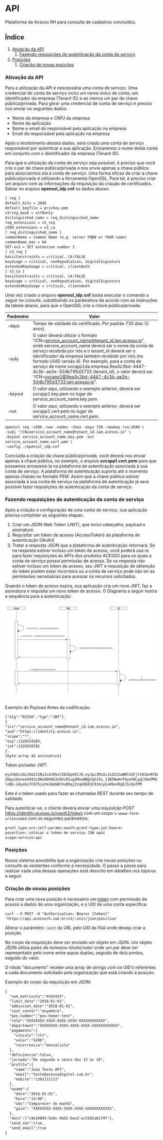 # **API**

 Plataforma da Acesso RH para consulta de cadastros concluídos.

## Índice

1.  [Ativação da API](#ativação-da-api)
    1. [Fazendo requisições de autenticação da conta de serviço](#fazendo-requisições-de-autenticação-da-conta-de-serviço)
2.  [Posições](#posições)
    1. [Criação de novas posições](#criação-de-novas-posições)

### Ativação da API

Para a utilização da API é nescessária uma conta de serviço. Uma credencial de conta de serviço inclui um nome único de conta, um identificador da empresa (Tenant ID) e ao menos um par de chave pública/privada. Para gerar uma credencial de conta de serviço é preciso nos enviar os seguintes dados: 

- Nome da empresa o CNPJ da empresa
- Nome da aplicação
- Nome e email do responsável pela aplicação na empresa
- Email do responsável pela aplicação na empresa

Após o recebimento desses dados, será criada uma conta de serviço responsável por autenticar a sua aplicação. Enviaremos o nome desta conta em conjunto com o identificador da empresa (Tenant ID). 

Para que a utilização da conta de serviço seja possível, é preciso que você crie o par de chave pública/privada e nos envie apenas a chave pública para associarmos ela à conta de serviço. Uma forma eficaz de criar a chave pública/privada é utilizando a ferramenta OpenSSL. Para tal, é preciso criar um arquivo com as informações da requisição da criação de certificados. Salvar no arquivo **openssl_idp.cnf** os dados abaixo: 

```
[ req ] 
default_bits = 2048 
default_keyfile = privkey.pem 
string_mask = utf8only 
distinguished_name = req_distinguished_name 
req_extensions = v3_req 
x509_extensions = v3_ca 
[ req_distinguished_name ] 
commonName = Common Name (e.g. server FQDN or YOUR name) 
commonName_max = 64 
SET-ex3 = SET extension number 3 
[ v3_req ] 
basicConstraints = critical, CA:FALSE 
keyUsage = critical, nonRepudiation, digitalSignature 
extendedKeyUsage = critical, clientAuth 
[ v3_ca ] 
basicConstraints = critical, CA:FALSE 
keyUsage = critical, nonRepudiation, digitalSignature 
extendedKeyUsage = critical, clientAuth
```

Uma vez criado o arquivo **openssl_idp.cnf** basta executar o comando a seguir no console, substituindo os parâmetros de acordo com as instruções da tabela abaixo, para que o OpenSSL crie a chave pública/privada:

| Parâmetro | Valor |
| --------- | ----- |
| -days | Tempo de validade do certificado. Por padrão 730 dias (2 anos). |
| -subj | O valor deverá utilizar o formato “/CN=service_account_name@tenant_id.iam.acesso.io”, onde service_account_name deverá ser o nome da conta de serviço recebida por nós e o tenant_id deverá ser o identificador da empresa também recebido por nós (no formato UUID versão 4). Por exemplo, para a conta de serviço de nome svcapp1da empresa 9ea3c3bd-4447-4c3b-ae2e-504b795d3733 (tenant_id), o valor deverá ser “/CN=svcapp1@9ea3c3bd-4447-4c3b-ae2e-504b795d3733.iam.acesso.io”. |
| -keyout | O valor aqui, utilizando o exemplo anterior, deverá ser svcapp1.key.pem no lugar de service_account_name.key.pem. |
| -out | O valor aqui, utilizando o exemplo anterior, deverá ser svcapp1.cert.pem no lugar de service_account_name.cert.pem. |

```
openssl req -x509 -new -nodes -sha1 -days 730 -newkey rsa:2048 \ 
-subj "/CN=service_account_name@tenant_id.iam.acesso.io" \ 
-keyout service_account_name.key.pem -out service_account_name.cert.pem \ 
-config ./openssl_idp.cnf 
```

Concluída a criação da chave pública/privada, você deverá nos enviar apenas a chave pública, no exemplo, o arquivo **svcapp1.cert.pem** para que possamos armazená-la na plataforma de autenticação associada à sua conta de serviço. A plataforma de autenticação suporta até o momento apenas chaves no formato PEM. Assim que a chave pública estiver associada à sua conta de serviço na plataforma de autenticação já será possível fazer requisições de autenticação da conta de serviço. 

### Fazendo requisições de autenticação da conta de serviço

Após a criação e configuração de uma conta de serviço, sua aplicação precisa completar as seguintes etapas: 

1. Criar um JSON Web Token (JWT), que inclui cabeçalho, payload e 
assinatura 
2. Requisitar um token de acesso (AccessToken) da plataforma de 
autenticação OAuth2 
3. Tratar a resposta JSON que a plataforma de autenticação retornará. Se na resposta estiver incluso um token de acesso, você poderá usá-lo para fazer requisições às API’s dos produtos ACESSO para os quais a conta de serviço possui permissão de acesso. Se na resposta não estiver incluso um token de acesso, seu JWT e requisição de obtenção do token podem estar incorretos ou a conta de serviço pode não ter as permissões necessárias para acessar os recursos solicitados. 

Quando o token de acesso expira, sua aplicação cria um novo JWT, faz a assinatura e requisita um novo token de 
acesso. 
O Diagrama a seguir ilustra a sequência para a autenticação: 

![Diagram](/assets/images/diagram.png?raw=true "Diagram")

Exemplo do Payload Antes da codificação: 

```
{"alg":"RS256","typ":"JWT"}.
{
"iss":"service_account_name@tenant_id.iam.acesso.io",
"aud":"https://identity.acesso.io",
"scope":"*",
"exp":1328554385,
"iat":1328550785
}.
[byte array da assinatura]
```

Token portador JWT:

```
eyJhbGciOiJSUzI1NiIsInR5cCI6IkpXVCJ9.eyJpc3MiOiJzZXJ2aWNlX2FjY291bnRfbmFtZUB0ZW5hbnRfaWQuaWFtLmFjZXNzby5pbyIsInN1YiI6InVzZXJfaWRlbnRpZmllciIsImF1ZCI6Imh0dHBzOi8vaWRlbnRpdHkuYWNlc3NvLmlvL29hdXRoMi90b2tlbiIsInNjb3BlIjoiKiIsImV4cCI6MTMyODU1NDM4NSwiaWF0IjoxMzI4NTUwNzg1fQ.R5PT3GRtsg5UJYr-ZOquzbnnexUO4JLKNvOOhHEZn0UiR1ugSMxeBBgfq52Iu_JJB5NwHnfHyuhRLpglOdePM4jlrKE_k7uvhOKUYccg6Su-lnBG-L8yekz7C076iatmJAdmBthuB9qjZzqk0EKSC0JmiykzH9xnRqEJSi0aTPM
```

Este é o token usado para fazer as chamadas REST durante seu tempo de validade.

Para autenticar-se, o cliente deverá enviar uma requisição POST https://identity.acesso.io/oauth2/token  com um corpo `x-wwww-form-urlencoded` com os seguintes parâmetros:

```
grant_type:urn:ietf:params:oauth:grant-type:jwt-bearer
assertion: colocar o token de serviço JSW aqui
scope:service:api
```

### Posições
Nosso sistema possibilita que a organização crie novas posições ou consulte as existentes conforme a necessidade. O passo a passo para realizar cada uma dessas operações está descrito em datalhes nos tópicos a seguir.

### Criação de novas posições

Para criar uma nova posição é necessário um [token](#token) com permissão de acesso a dados de uma organização, e o UID de uma conta específica.

```
curl --X POST -H "Authorization: Bearer {token}" 'https://api.acessorh.com.br/v1/:unit/json/position'
```

Alterar o parâmetro `:unit` da URL pelo UID da filial onde deseja criar a posição.

No corpo da requisição deve ser enviado um objeto em JSON. Um objeto JSON utiliza pares de nome(ou rótulo)/valor onde um par deve ser representado pelo nome entre aspas duplas, seguido de dois pontos, seguido do valor.

O rótulo "documents" recebe uma array de strings com os UID's referentes a cada documento solicitado pela organização que está criando a posição.

Exemplo do corpo da requisição em JSON:

```
{
  "num_matricula":"4242424",
  "limit_date":"2018-01-01",
  "admission_date":"2018-01-01",
  "cost_center":"anywhere",
  "pos_number":"pos-homer-test",
  "role":"XXXXXXXX-XXXX-XXXX-XXXX-XXXXXXXXXXXX",
  "department":"XXXXXXXX-XXXX-XXXX-XXXX-XXXXXXXXXXXX",
  "pagamento":{
    "vinculo":"clt",
    "valor":"4200",
    "recorrencia":"mensalista"
  },
  "deficiencia":false,
  "jornada":"De segunda a sexta das 15 as 19",
  "profile":{
    "name":"Joao Teste API",
    "email":"teste@acessodigital.com.br",
    "mobile":"1191111111"
  },
  "exame":{
    "data":"2018-01-01",
    "hora":"14:00",
    "obs":"Comparecer de manhã",
    "guia": "XXXXXXXX-XXXX-XXXX-XXXX-XXXXXXXXXXXX",
  },
  "docs":["c9e26093-5e0c-4bd2-bea3-ac5182a6179f"],
  "send_sms":true,
  "send_email":true
}
```
